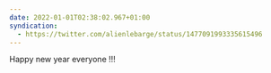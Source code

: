 ```yaml
---
date: 2022-01-01T02:38:02.967+01:00
syndication:
  - https://twitter.com/alienlebarge/status/1477091993335615496
---
```

Happy new year everyone !!!
